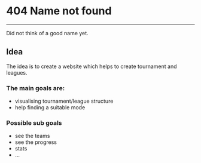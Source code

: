 # 404 Name not found
-------
Did not think of a good name yet.

## Idea
The idea is to create a website which helps to create tournament and leagues.

### The main goals are:
- visualising tournament/league structure
- help finding a suitable mode

### Possible sub goals
- see the teams
- see the progress
- stats
- ...

